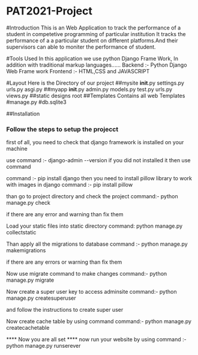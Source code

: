 # PAT2021-Project

#Introduction
This is an Web Application to track the performance of a student in competetive programming of particular institution
It tracks the performance of a a particular student on different platforms.And their supervisors can able to moniter the performance of student.

#Tools Used
In this application we use python Django Frame Work, In addition with traditional markup languages......
Backend  :-   Python Django Web Frame work
Frontend :-   HTML,CSS and JAVASCRIPT

#Layout
   Here is the Directory of our project
   ##mysite
   __init__.py
   settings.py
   urls.py
   asgi.py
   ##myapp
   __init__.py
   admin.py
   models.py
   test.py
   urls.py
   views.py
   ##static
   designs
   root
   ##Templates
   Contains all web Templates
   #manage.py
   #db.sqlite3
   
 ##Installation
  
  ### Follow the steps to setup the projecct
  
  first of all, you need to check that django framework is installed on your machine
     
   use command :-  django-admin --version
   if you did not installed it then use command
   
   command :-  pip install django
   then you need to install pillow library to work with images in django
   command :- pip install pillow
   
   than go to project directory and check the project
   command:- python manage.py check
   
   if there are any error and warning than fix them
   
   Load your static files into static directory
   command:  python manage.py collectstatic
   
   Than apply all the migrations to database
   command :-   python manage.py makemigrations
   
   if there are any errors or warning than fix them
   
   Now use migrate command to make changes
   command:- python manage.py migrate
   
   Now create a super user key to access adminsite
   command:- python manage.py createsuperuser
   
   and follow the instructions to create super user
   
   Now create cache table by using command
   command:- python manage.py createcachetable
   
   **** Now you are all set ****
   now run your website by using
   command :- python manage.py runserever
   
   
 
 
 
 
 
 
 
 
 
 
 
 
 
 



